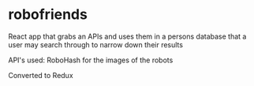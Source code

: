 # robofriends
React app that grabs an APIs and uses them in a persons database that a user may search through to narrow down their results

API's used: RoboHash for the images of the robots

Converted to Redux
